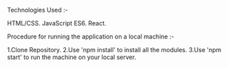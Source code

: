 Technologies Used :-

HTML/CSS.
JavaScript ES6.
React.

Procedure for running the application on a local machine :-

1.Clone Repository.
2.Use 'npm install' to install all the modules.
3.Use 'npm start' to run the machine on your local server.

